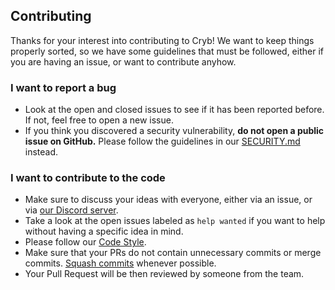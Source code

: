 ## Contributing

Thanks for your interest into contributing to Cryb!
We want to keep things properly sorted, so we have some guidelines that must be followed,
either if you are having an issue, or want to contribute anyhow.

### I want to report a bug

- Look at the open and closed issues to see if it has been reported before. If not, feel free to open a new issue.
- If you think you discovered a security vulnerability, **do not open a public issue on GitHub.**
  Please follow the guidelines in our [SECURITY.md](/SECURITY.md) instead.

### I want to contribute to the code

- Make sure to discuss your ideas with everyone, either via an issue, or via [our Discord server](https://discord.gg/xdhEgD5).
- Take a look at the open issues labeled as `help wanted` if you want to help without having a specific idea in mind.
- Please follow our [Code Style](https://github.com/crybapp/library/blob/master/code-style/README.md).
- Make sure that your PRs do not contain unnecessary commits or merge commits.
  [Squash commits](https://git-scm.com/book/en/v2/Git-Tools-Rewriting-History) whenever possible.
- Your Pull Request will be then reviewed by someone from the team.
